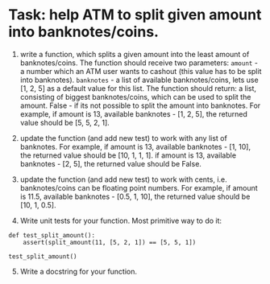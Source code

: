 # Task: help ATM to split given amount into banknotes/coins.
1. write a function, which splits a given amount into the least amount of banknotes/coins.
  The function should receive two parameters:
    `amount` - a number which an ATM user wants to cashout (this value has to be split into banknotes).
    `banknotes` - a list of available banknotes/coins, lets use [1, 2, 5] as a default value for this list.
  The function should return:
    a list, consisting of biggest banknotes/coins, which can be used to split the amount.
    False - if its not possible to split the amount into banknotes.
  For example,
    if amount is 13, available banknotes - [1, 2, 5], the returned value should be [5, 5, 2, 1].

2. update the function (and add new test) to work with any list of banknotes.
  For example,
    if amount is 13, available banknotes - [1, 10], the returned value should be [10, 1, 1, 1].
    if amount is 13, available banknotes - [2, 5], the returned value should be False.

3. update the function (and add new test) to work with cents, i.e. banknotes/coins can be floating point numbers.
  For example,
    if amount is 11.5, available banknotes - [0.5, 1, 10], the returned value should be [10, 1, 0.5].

4. Write unit tests for your function. Most primitive way to do it:

```
def test_split_amount():
    assert(split_amount(11, [5, 2, 1]) == [5, 5, 1])

test_split_amount()
```

5. Write a docstring for your function.
